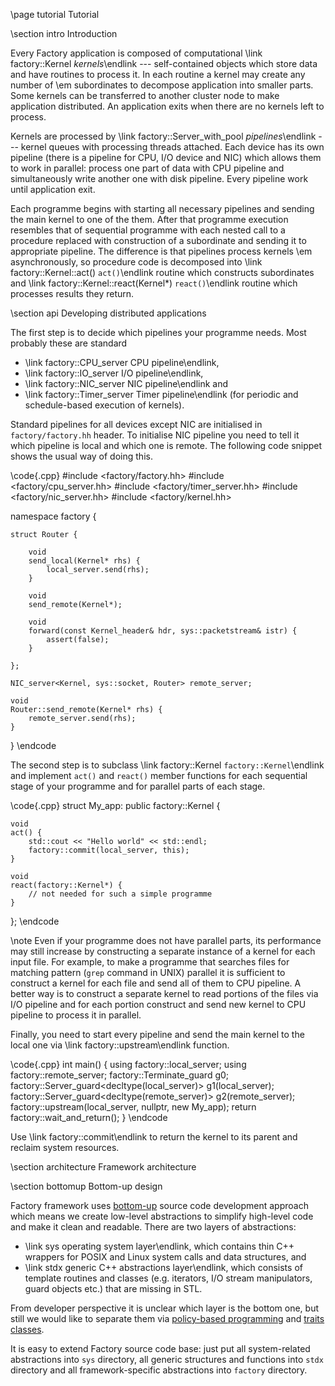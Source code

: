 \page tutorial Tutorial

\section intro Introduction

Every Factory application is composed of computational \link factory::Kernel <em>
kernels</em>\endlink --- self-contained objects which store data and have routines
to process it. In each routine a kernel may create any number of \em
subordinates to decompose application into smaller parts. Some kernels can be
transferred to another cluster node to make application distributed. An
application exits when there are no kernels left to process.

Kernels are processed by \link factory::Server_with_pool <em>pipelines</em>\endlink
--- kernel queues with processing threads attached. Each device has its own
pipeline (there is a pipeline for CPU, I/O device and NIC) which allows them to work
in parallel: process one part of data with CPU pipeline and simultaneously write
another one with disk pipeline. Every pipeline work until application exit.

Each programme begins with starting all necessary pipelines and sending the main
kernel to one of the them. After that programme execution resembles that of
sequential programme with each nested call to a procedure replaced with
construction of a subordinate and sending it to appropriate pipeline. The
difference is that pipelines process kernels \em asynchronously, so procedure
code is decomposed into \link factory::Kernel::act() `act()`\endlink routine
which constructs subordinates and \link factory::Kernel::react(Kernel*)
`react()`\endlink routine which processes results they return.

\section api Developing distributed applications

The first step is to decide which pipelines your programme needs. Most probably
these are standard
- \link factory::CPU_server CPU pipeline\endlink,
- \link factory::IO_server I/O pipeline\endlink,
- \link factory::NIC_server NIC pipeline\endlink and
- \link factory::Timer_server Timer pipeline\endlink (for periodic and
  schedule-based execution of kernels).

Standard pipelines for all devices except NIC are initialised in
`factory/factory.hh` header. To initialise NIC pipeline you need to tell it
which pipeline is local and which one is remote. The following code snippet
shows the usual way of doing this.

\code{.cpp}
#include <factory/factory.hh>
#include <factory/cpu_server.hh>
#include <factory/timer_server.hh>
#include <factory/nic_server.hh>
#include <factory/kernel.hh>

namespace factory {

	struct Router {

		void
		send_local(Kernel* rhs) {
			local_server.send(rhs);
		}

		void
		send_remote(Kernel*);

		void
		forward(const Kernel_header& hdr, sys::packetstream& istr) {
			assert(false);
		}

	};

	NIC_server<Kernel, sys::socket, Router> remote_server;

	void
	Router::send_remote(Kernel* rhs) {
		remote_server.send(rhs);
	}

}
\endcode

The second step is to subclass \link factory::Kernel `factory::Kernel`\endlink
and implement `act()` and `react()` member functions for each sequential stage of
your programme and for parallel parts of each stage.

\code{.cpp}
struct My_app: public factory::Kernel {

	void
	act() {
		std::cout << "Hello world" << std::endl;
		factory::commit(local_server, this);
	}

	void
	react(factory::Kernel*) {
		// not needed for such a simple programme
	}

};
\endcode

\note Even if your programme does not have parallel parts, its performance may
still increase by constructing a separate instance of a kernel for each input
file. For example, to make a programme that searches files for matching pattern
(`grep` command in UNIX) parallel it is sufficient to construct a kernel for
each file and send all of them to CPU pipeline. A better way is to construct
a separate kernel to read portions of the files via I/O pipeline and for each
portion construct and send new kernel to CPU pipeline to process it in parallel.

Finally, you need to start every pipeline and send the main kernel to the local
one via \link factory::upstream\endlink function.

\code{.cpp}
int main() {
	using factory::local_server;
	using factory::remote_server;
	factory::Terminate_guard g0;
	factory::Server_guard<decltype(local_server)> g1(local_server);
	factory::Server_guard<decltype(remote_server)> g2(remote_server);
	factory::upstream(local_server, nullptr, new My_app);
	return factory::wait_and_return();
}
\endcode

Use \link factory::commit\endlink to return the kernel to its parent and
reclaim system resources.

\section architecture Framework architecture

\section bottomup Bottom-up design

Factory framework uses [bottom-up](http://www.paulgraham.com/progbot.html)
source code development approach which means we create low-level abstractions
to simplify high-level code and make it clean and readable. There are two
layers of abstractions:

- \link sys operating system layer\endlink, which contains thin C++ wrappers
  for POSIX and Linux system calls and data structures, and
- \link stdx generic C++ abstractions layer\endlink, which consists of template
  routines and classes (e.g. iterators, I/O stream manipulators, guard objects
  etc.) that are missing in STL.

From developer perspective it is unclear which layer is the bottom one, but
still we would like to separate them via
[policy-based programming](https://erdani.com/publications/xp2000.pdf) and
[traits classes](http://erdani.com/publications/traits.html).

It is easy to extend Factory source code base: just put all system-related
abstractions into `sys` directory, all generic structures and functions into
`stdx` directory and all framework-specific abstractions into `factory`
directory.
